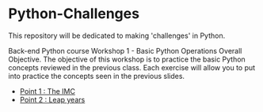 # Python-Challenges
This repository will be dedicated to making 'challenges' in Python.

Back-end Python course
Workshop 1 - Basic Python Operations
Overall Objective.
The objective of this workshop is to practice the basic Python concepts reviewed in the previous class. Each exercise will allow you to put into practice the concepts seen in the previous slides.

* [Point 1 : The IMC](EL_IMC)
* [Point 2 : Leap years](añosBisiestos)
